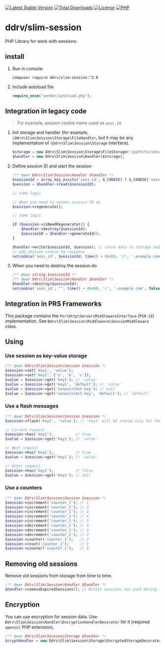 [![Latest Stable Version](https://img.shields.io/packagist/v/ddrv/slim-session.svg?style=flat-square)](https://packagist.org/packages/ddrv/slim-session)
[![Total Downloads](https://img.shields.io/packagist/dt/ddrv/slim-session.svg?style=flat-square)](https://packagist.org/packages/ddrv/slim-session/stats)
[![License](https://img.shields.io/packagist/l/ddrv/slim-session.svg?style=flat-square)](https://github.com/ddrv/slim-session/blob/master/LICENSE)
[![PHP](https://img.shields.io/packagist/php-v/ddrv/slim-session.svg?style=flat-square)](https://php.net)

# ddrv/slim-session

PHP Library for work with sessions.

## install

1. Run in console:
    ```text
    composer require ddrv/slim-session:^2.0
    ```
1. Include autoload file
    ```php
    require_once('vendor/autoload.php');
    ```

## Integration in legacy code

> For example, session cookie name used as `sess_id`.

1. Init storage and handler (for example, `\Ddrv\Slim\Session\Storage\FileHandler`, but it may be any implementation of `\Ddrv\Slim\Session\Storage` interface).
    ```php
    $storage = new Ddrv\Slim\Session\Storage\FileStorage('/path/to/sessions', 'sess_id');
    $handler = new Ddrv\Slim\Session\Handler($storage);
    ```

1. Define session ID and start the session

    ```php
    /** @var Ddrv\Slim\Session\Handler $handler */
    $sessionId = array_key_exists('sess_id', $_COOKIE) ? $_COOKIE['sess_id'] : $handler->generateId(); 
    $session = $handler->read($sessionId);

    // some logic
    
    // When you need to update session ID do
    $session->regenerate();
    
    // some logic

    if ($session->isNeedRegenerate()) {
        $handler->destroy($sessionId);
        $sessionId = $handler->generateId();
    }

    $handler->write($sessionId, $session); // store data to storage and close session
    // add session cookie to response
    setcookie('sess_id', $sessionId, time() + 86400, '/', '.example.com', false, true);
    ```

1. When you need to destroy the session do

    ```php
    /** @var string $sessionId */
    /** @var Ddrv\Slim\Session\Handler $handler */
    $handler->destroy($sessionId);
    setcookie('sess_id', "", time() + 86400, '/', '.example.com', false, true);
    ```


## Integration in PRS Frameworks

This package contains the `Psr\Http\Server\MiddlewareInterface` (`PSR-15`) implementation. See `Ddrv\Slim\Session\Middleware\SessionMiddleware` class.

## Using

### Use session as key-value storage

```php
/** @var Ddrv\Slim\Session\Session $session */
$session->set('key1', 'value');
$session->set('key2', ['a', 'b', 'c']);
$value = $session->get('key1'); // 'value'
$value = $session->get('key1', 'default'); // 'value'
$value = $session->get('nonexistent-key'); // null
$value = $session->get('nonexistent-key', 'default'); // 'default'
```

### Use a flash messages

```php
/** @var Ddrv\Slim\Session\Session $session */
$session->flash('key1', 'value'); // 'key1' will be stored only for the current and the next request

// Current request
$session->has('key1');          // true
$value = $session->get('key1'); // 'value'

// Next request
$session->has('key1');          // true
$value = $session->get('key1'); // 'value'

// Other request
$session->has('key1');          // false
$value = $session->get('key1'); // null
```

### Use a counters

```php
/** @var Ddrv\Slim\Session\Session $session */
$session->increment('counter_1'); // 1
$session->increment('counter_1'); // 2
$session->increment('counter_1'); // 3
$session->increment('counter_1'); // 4
$session->increment('counter_1'); // 5
$session->decrement('counter_1'); // 4
$session->decrement('counter_1'); // 3
$session->decrement('counter_1'); // 2
$session->counter('counter_1');   // 2
$session->reset('counter_1');     // 0
$session->counter('counter_1');   // 0
```

## Removing old sessions

Remove old sessions from storage from time to time.

```php
/** @var Ddrv\Slim\Session\Handler $handler */
$handler->removeExpiredSessions(); // Delete sessions not used during the day  
```

## Encryption

You can use encryption for session data. Use `Ddrv\Slim\Session\Handler\EncryptionHandlerDecorator` for it (required `openssl` PHP extension).

```php
/** @var Ddrv\Slim\Session\Storage $handler */
$cryptHandler = new Ddrv\Slim\Session\Storage\EncryptedStorageDecorator($handler, 'secret-key', 16);
``` 
